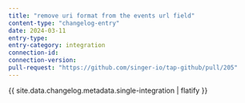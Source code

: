 ```yaml
---
title: "remove uri format from the events url field"
content-type: "changelog-entry"
date: 2024-03-11
entry-type: 
entry-category: integration
connection-id: 
connection-version: 
pull-request: "https://github.com/singer-io/tap-github/pull/205"
---
```

{{ site.data.changelog.metadata.single-integration | flatify }}